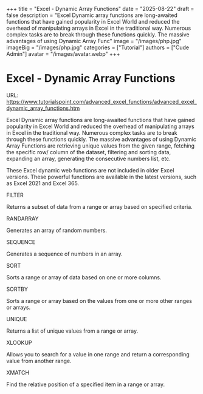 +++
title = "Excel - Dynamic Array Functions"
date = "2025-08-22"
draft = false
description = "Excel Dynamic array functions are long-awaited functions that have gained popularity in Excel World and reduced the overhead of manipulating arrays in Excel in the traditional way. Numerous complex tasks are to break through these functions quickly. The massive advantages of using Dynamic Array Func"
image = "/images/php.jpg"
imageBig = "/images/php.jpg"
categories = ["Tutorial"]
authors = ["Cude Admin"]
avatar = "/images/avatar.webp"
+++

# Excel - Dynamic Array Functions

URL: https://www.tutorialspoint.com/advanced_excel_functions/advanced_excel_dynamic_array_functions.htm

Excel Dynamic array functions are long-awaited functions that have gained popularity in Excel World and reduced the overhead of manipulating arrays in Excel in the traditional way. Numerous complex tasks are to break through these functions quickly. The massive advantages of using Dynamic Array Functions are retrieving unique values from the given range, fetching the specific row/ column of the dataset, filtering and sorting data, expanding an array, generating the consecutive numbers list, etc.

These Excel dynamic web functions are not included in older Excel versions. These powerful functions are available in the latest versions, such as Excel 2021 and Excel 365.

FILTER

Returns a subset of data from a range or array based on specified criteria.

RANDARRAY

Generates an array of random numbers.

SEQUENCE

Generates a sequence of numbers in an array.

SORT

Sorts a range or array of data based on one or more columns.

SORTBY

Sorts a range or array based on the values from one or more other ranges or arrays.

UNIQUE

Returns a list of unique values from a range or array.

XLOOKUP

Allows you to search for a value in one range and return a corresponding value from another range.

XMATCH

Find the relative position of a specified item in a range or array.
